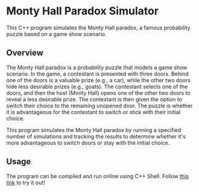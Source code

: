 # Monty Hall Paradox Simulator

This C++ program simulates the Monty Hall paradox, a famous probability puzzle based on a game show scenario.

## Overview

The Monty Hall paradox is a probability puzzle that models a game show scenario. In the game, a contestant is presented with three doors. Behind one of the doors is a valuable prize (e.g., a car), while the other two doors hide less desirable prizes (e.g., goats). The contestant selects one of the doors, and then the host (Monty Hall) opens one of the other two doors to reveal a less desirable prize. The contestant is then given the option to switch their choice to the remaining unopened door. The puzzle is whether it is advantageous for the contestant to switch or stick with their initial choice.

This program simulates the Monty Hall paradox by running a specified number of simulations and tracking the results to determine whether it's more advantageous to switch doors or stay with the initial choice.

## Usage

The program can be compiled and run online using C++ Shell. Follow [this link](https://tinyurl.com/monty-hall-paradox) to try it out!
